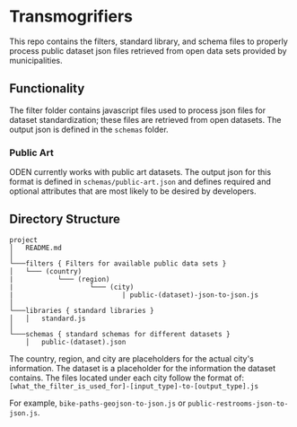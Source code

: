 # Transmogrifiers
This repo contains the filters, standard library, and schema files to properly process public dataset json files retrieved from open data sets provided by municipalities.

## Functionality
The filter folder contains javascript files used to process json files for dataset standardization; these files are retrieved from open datasets. The output json is defined in the `schemas` folder.

### Public Art
ODEN currently works with public art datasets. The output json for this format is defined in `schemas/public-art.json` and defines required and optional attributes that are most likely to be desired by developers. 


## Directory Structure
```
project
│   README.md   
│
└───filters { Filters for available public data sets }
│   └─── (country) 
|           └─── (region)
|                   └─── (city)
|                           | public-(dataset)-json-to-json.js
│
└───libraries { standard libraries }
│   │   standard.js
│
└───schemas { standard schemas for different datasets }
    │   public-(dataset).json
```
The country, region, and city are placeholders for the actual city's information.
The dataset is a placeholder for the information the dataset contains.
The files located under each city follow the format of: 
`[what_the_filter_is_used_for]-[input_type]-to-[output_type].js`

For example, `bike-paths-geojson-to-json.js` or `public-restrooms-json-to-json.js`.